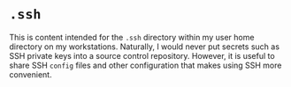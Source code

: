 # `.ssh`
This is content intended for the `.ssh` directory within my user home directory on my workstations.
Naturally, I would never put secrets such as SSH private keys into a source control repository.
However, it is useful to share SSH `config` files and other configuration that makes using SSH more convenient.

